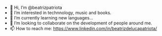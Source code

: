 - 👋 Hi, I’m @beatrizpatriota
- 👀 I’m interested in technnology, music and books.
- 🌱 I’m currently learning new languages...
- 💞️ I’m looking to collaborate on the development of people around me.
- 📫 How to reach me: https://www.linkedin.com/in/beatrizdelucapatriota/

